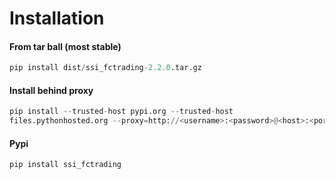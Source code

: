 # Installation
#### From tar ball (most stable)
``` python
pip install dist/ssi_fctrading-2.2.0.tar.gz
```
#### Install behind proxy
```python
pip install --trusted-host pypi.org --trusted-host
files.pythonhosted.org --proxy=http://<username>:<password>@<host>:<port> dist/ssi_fctrading-2.2.0.tar.gz
```

#### Pypi
``` python
pip install ssi_fctrading
```
